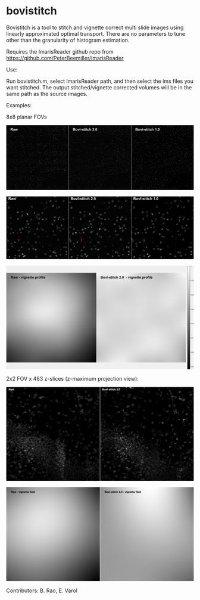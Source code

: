 # bovistitch


Bovistitch is a tool to stitch and vignette correct multi slide images using linearly approximated optimal transport. There are no parameters to tune other than the granularity of histogram estimation.

Requires the ImarisReader github repo from https://github.com/PeterBeemiller/ImarisReader

Use:

Run bovistitch.m, select ImarisReader path, and then select the ims files you want stitched. The output stitched/vignette corrected volumes will be in the same path as the source images.


Examples:

8x8 planar FOVs

![Demo](https://github.com/evarol/bovistitch/blob/master/fig_1.png)

![Demo](https://github.com/evarol/bovistitch/blob/master/fig_2.png)

![Demo](https://github.com/evarol/bovistitch/blob/master/fig_3.png)


2x2 FOV x 483 z-slices (z-maximum projection view):

![Demo](https://github.com/evarol/bovistitch/blob/master/fig_4.png)

![Demo](https://github.com/evarol/bovistitch/blob/master/fig_5.png)

Contributors: B. Rao, E. Varol
